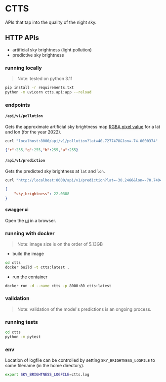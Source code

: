 # CTTS

APIs that tap into the quality of the night sky.

## HTTP APIs

- artificial sky brightness (light pollution)
- predictive sky brightness

### running locally

> Note: tested on python 3.11

```sh
pip install -r requirements.txt
python -m uvicorn ctts.api:app --reload
```

### endpoints

#### `/api/v1/pollution`

Gets the approximate artificial sky brightness map [RGBA pixel value](https://djlorenz.github.io/astronomy/lp2022/colors.html) for a lat and lon (for the year 2022).

```sh
curl "localhost:8000/api/v1/pollution?lat=40.7277478&lon=-74.0000374"
```

```json
{"r":255,"g":255,"b":255,"a":255}
```

#### `/api/v1/prediction`

Gets the predicted sky brightness at `lat` and `lon`.

```sh
curl "http://localhost:8000/api/v1/prediction?lat=-30.2466&lon=-70.7494"

```

```json
{
	"sky_brightness": 22.0388
}
```


#### swagger ui

Open the [ui](http://localhost:8000/docs) in a browser.

### running with docker

> Note: image size is on the order of 5.13GB

- build the image

```sh
cd ctts
docker build -t ctts:latest .
```

- run the container

```sh
docker run -d --name ctts -p 8000:80 ctts:latest
```

### validation

> Note: validation of the model's predictions is an ongoing process.

### running tests

```sh
cd ctts
python -m pytest
```

### env

Location of logfile can be controlled by setting `SKY_BRIGHTNESS_LOGFILE` to
some filename (in the home directory).

```sh
export SKY_BRIGHTNESS_LOGFILE=ctts.log
```

